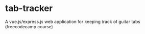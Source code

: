 # tab-tracker
A vue.js/express.js web application for keeping track of guitar tabs (freecodecamp course)
